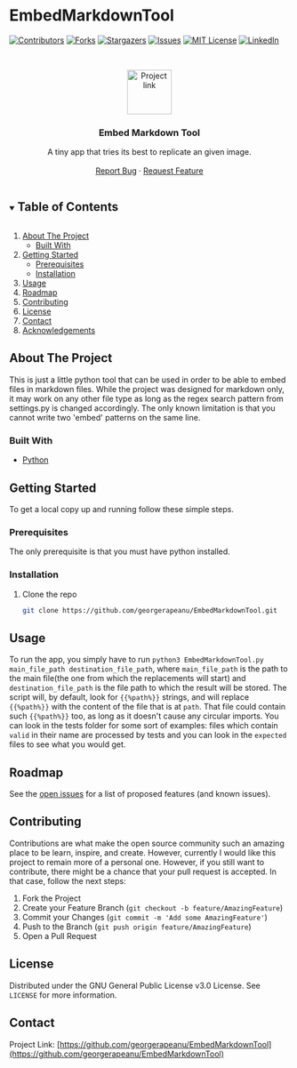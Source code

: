 # EmbedMarkdownTool

<!--
*** Thanks for checking out the Best-README-Template. If you have a suggestion
*** that would make this better, please fork the repo and create a pull request
*** or simply open an issue with the tag "enhancement".
*** Thanks again! Now go create something AMAZING! :D
***
***
***
*** To avoid retyping too much info. Do a search and replace for the following:
*** georgerapeanu, EmbedMarkdownTool, twitter_handle, a.rapeanu49@gmail.com, Embed Markdown Tool, project_description
-->



<!-- PROJECT SHIELDS -->
<!--
*** I'm using markdown "reference style" links for readability.
*** Reference links are enclosed in brackets [ ] instead of parentheses ( ).
*** See the bottom of this document for the declaration of the reference variables
*** for contributors-url, forks-url, etc. This is an optional, concise syntax you may use.
*** https://www.markdownguide.org/basic-syntax/#reference-style-links
-->
[![Contributors][contributors-shield]][contributors-url]
[![Forks][forks-shield]][forks-url]
[![Stargazers][stars-shield]][stars-url]
[![Issues][issues-shield]][issues-url]
[![MIT License][license-shield]][license-url]
[![LinkedIn][linkedin-shield]][linkedin-url]



<!-- PROJECT LOGO -->
<br />
<p align="center">
  <a href="https://github.com/georgerapeanu/EmbedMarkdownTool">
    <img src="logo.jpg" alt="Project link" width="80" height="80">
  </a>

  <h3 align="center">Embed Markdown Tool</h3>

  <p align="center">
    A tiny app that tries its best to replicate an given image.
    <br />
    <br />
    <a href="https://github.com/georgerapeanu/EmbedMarkdownTool/issues">Report Bug</a>
    ·
    <a href="https://github.com/georgerapeanu/EmbedMarkdownTool/issues">Request Feature</a>
  </p>
</p>



<!-- TABLE OF CONTENTS -->
<details open="open">
  <summary><h2 style="display: inline-block">Table of Contents</h2></summary>
  <ol>
    <li>
      <a href="#about-the-project">About The Project</a>
      <ul>
        <li><a href="#built-with">Built With</a></li>
      </ul>
    </li>
    <li>
      <a href="#getting-started">Getting Started</a>
      <ul>
        <li><a href="#prerequisites">Prerequisites</a></li>
        <li><a href="#installation">Installation</a></li>
      </ul>
    </li>
    <li><a href="#usage">Usage</a></li>
    <li><a href="#roadmap">Roadmap</a></li>
    <li><a href="#contributing">Contributing</a></li>
    <li><a href="#license">License</a></li>
    <li><a href="#contact">Contact</a></li>
    <li><a href="#acknowledgements">Acknowledgements</a></li>
  </ol>
</details>



<!-- ABOUT THE PROJECT -->
## About The Project

This is just a little python tool that can be used in order to be able to embed files in markdown files.
While the project was designed for markdown only, it may work on any other file type as long as the regex search pattern
from settings.py is changed accordingly. The only known limitation is that you cannot write two 'embed' patterns on the same line.

### Built With

* [Python](https://www.python.org/)



<!-- GETTING STARTED -->
## Getting Started

To get a local copy up and running follow these simple steps.

### Prerequisites

The only prerequisite is that you must have python installed.

### Installation

1. Clone the repo
   ```sh
   git clone https://github.com/georgerapeanu/EmbedMarkdownTool.git
   ```

<!-- USAGE EXAMPLES -->
## Usage

To run the app, you simply have to run ```python3 EmbedMarkdownTool.py main_file_path destination_file_path```, 
where `main_file_path` is the path to the main file(the one from which the replacements will start) and `destination_file_path` is the file path to which the result will be stored. The script will, by default, look for `{{%path%}}` strings, and will replace `{{%path%}}` with the content of the file that is at `path`. That file could contain such `{{%path%}}` too, as long as it doesn't cause any circular imports. You can look in the tests folder for some sort of examples: files which contain `valid` in their name are processed by tests and you can look in the `expected` files to see what you would get.


<!-- ROADMAP -->
## Roadmap

See the [open issues](https://github.com/georgerapeanu/EmbedMarkdownTool/issues) for a list of proposed features (and known issues).


<!-- CONTRIBUTING -->
## Contributing

Contributions are what make the open source community such an amazing place to be learn, inspire, and create. However, currently I would like this project to remain more of a personal one.
However, if you still want to contribute, there might be a chance that your pull request is accepted. In that case, follow the next steps:

1. Fork the Project
2. Create your Feature Branch (`git checkout -b feature/AmazingFeature`)
3. Commit your Changes (`git commit -m 'Add some AmazingFeature'`)
4. Push to the Branch (`git push origin feature/AmazingFeature`)
5. Open a Pull Request



<!-- LICENSE -->
## License

Distributed under the GNU General Public License v3.0 License. See `LICENSE` for more information.



<!-- CONTACT -->
## Contact

Project Link: [https://github.com/georgerapeanu/EmbedMarkdownTool](https://github.com/georgerapeanu/EmbedMarkdownTool)



<!-- MARKDOWN LINKS & IMAGES -->
<!-- https://www.markdownguide.org/basic-syntax/#reference-style-links -->
[contributors-shield]: https://img.shields.io/github/contributors/georgerapeanu/EmbedMarkdownTool.svg?style=for-the-badge
[contributors-url]: https://github.com/georgerapeanu/EmbedMarkdownTool/graphs/contributors
[forks-shield]: https://img.shields.io/github/forks/georgerapeanu/EmbedMarkdownTool.svg?style=for-the-badge
[forks-url]: https://github.com/georgerapeanu/EmbedMarkdownTool/network/members
[stars-shield]: https://img.shields.io/github/stars/georgerapeanu/EmbedMarkdownTool.svg?style=for-the-badge
[stars-url]: https://github.com/georgerapeanu/EmbedMarkdownTool/stargazers
[issues-shield]: https://img.shields.io/github/issues/georgerapeanu/EmbedMarkdownTool.svg?style=for-the-badge
[issues-url]: https://github.com/georgerapeanu/EmbedMarkdownTool/issues
[license-shield]: https://img.shields.io/github/license/georgerapeanu/EmbedMarkdownTool.svg?style=for-the-badge
[license-url]: https://github.com/georgerapeanu/EmbedMarkdownTool/blob/master/LICENSE.txt
[linkedin-shield]: https://img.shields.io/badge/-LinkedIn-black.svg?style=for-the-badge&logo=linkedin&colorB=555
[linkedin-url]: https://linkedin.com/in/georgerapeanu
